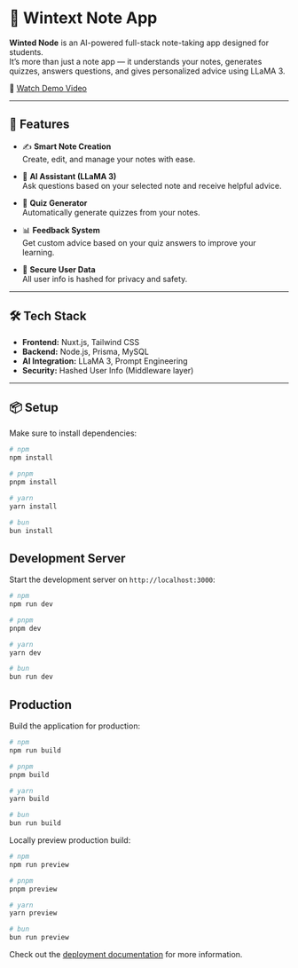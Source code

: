 # 🧠 Wintext Note App

**Winted Node** is an AI-powered full-stack note-taking app designed for students.  
It’s more than just a note app — it understands your notes, generates quizzes, answers questions, and gives personalized advice using LLaMA 3.

🎥 [Watch Demo Video](https://youtu.be/_l-na3qBm5c)

---

## 🚀 Features

- ✍️ **Smart Note Creation**  
  Create, edit, and manage your notes with ease.

- 🤖 **AI Assistant (LLaMA 3)**  
  Ask questions based on your selected note and receive helpful advice.

- 🧪 **Quiz Generator**  
  Automatically generate quizzes from your notes.

- 📊 **Feedback System**  
  Get custom advice based on your quiz answers to improve your learning.

- 🔐 **Secure User Data**  
  All user info is hashed for privacy and safety.

---

## 🛠️ Tech Stack

- **Frontend:** Nuxt.js, Tailwind CSS  
- **Backend:** Node.js, Prisma, MySQL  
- **AI Integration:** LLaMA 3, Prompt Engineering  
- **Security:** Hashed User Info (Middleware layer)

---

## 📦 Setup
Make sure to install dependencies:

```bash
# npm
npm install

# pnpm
pnpm install

# yarn
yarn install

# bun
bun install
```

## Development Server

Start the development server on `http://localhost:3000`:

```bash
# npm
npm run dev

# pnpm
pnpm dev

# yarn
yarn dev

# bun
bun run dev
```

## Production

Build the application for production:

```bash
# npm
npm run build

# pnpm
pnpm build

# yarn
yarn build

# bun
bun run build
```

Locally preview production build:

```bash
# npm
npm run preview

# pnpm
pnpm preview

# yarn
yarn preview

# bun
bun run preview
```

Check out the [deployment documentation](https://nuxt.com/docs/getting-started/deployment) for more information.
